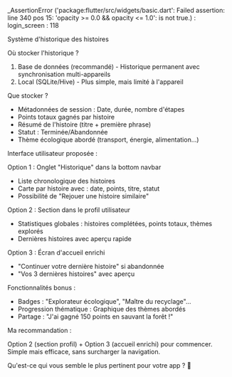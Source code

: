 _AssertionError ('package:flutter/src/widgets/basic.dart': Failed assertion: line 340 pos 15: 'opacity >= 0.0 && opacity <= 1.0': is not true.) : login_screen : 118

Système d'historique des histoires

  Où stocker l'historique ?

  1. Base de données (recommandé) - Historique permanent avec synchronisation
   multi-appareils
  2. Local (SQLite/Hive) - Plus simple, mais limité à l'appareil

  Que stocker ?

  - Métadonnées de session : Date, durée, nombre d'étapes
  - Points totaux gagnés par histoire
  - Résumé de l'histoire (titre + première phrase)
  - Statut : Terminée/Abandonnée
  - Thème écologique abordé (transport, énergie, alimentation...)

  Interface utilisateur proposée :

  Option 1 : Onglet "Historique" dans la bottom navbar
  - Liste chronologique des histoires
  - Carte par histoire avec : date, points, titre, statut
  - Possibilité de "Rejouer une histoire similaire"

  Option 2 : Section dans le profil utilisateur
  - Statistiques globales : histoires complétées, points totaux, thèmes
  explorés
  - Dernières histoires avec aperçu rapide

  Option 3 : Écran d'accueil enrichi
  - "Continuer votre dernière histoire" si abandonnée
  - "Vos 3 dernières histoires" avec aperçu

  Fonctionnalités bonus :

  - Badges : "Explorateur écologique", "Maître du recyclage"...
  - Progression thématique : Graphique des thèmes abordés
  - Partage : "J'ai gagné 150 points en sauvant la forêt !"

  Ma recommandation :

  Option 2 (section profil) + Option 3 (accueil enrichi) pour commencer.
  Simple mais efficace, sans surcharger la navigation.

  Qu'est-ce qui vous semble le plus pertinent pour votre app ? 🤔
